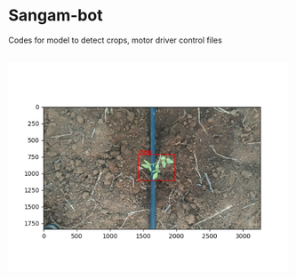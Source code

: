 # Sangam-bot

Codes for model to detect crops, motor driver control files

<br>
<img src="test.png">
